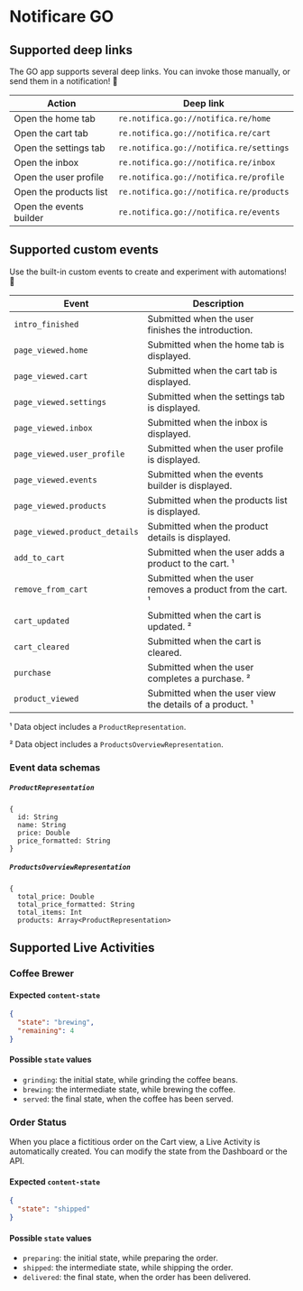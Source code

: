 # Notificare GO

## Supported deep links

The GO app supports several deep links. You can invoke those manually, or send them in a notification! 🚀

| Action                  | Deep link                               |
|-------------------------|-----------------------------------------|
| Open the home tab       | `re.notifica.go://notifica.re/home`     |
| Open the cart tab       | `re.notifica.go://notifica.re/cart`     |
| Open the settings tab   | `re.notifica.go://notifica.re/settings` |
| Open the inbox          | `re.notifica.go://notifica.re/inbox`    |
| Open the user profile   | `re.notifica.go://notifica.re/profile`  |
| Open the products list  | `re.notifica.go://notifica.re/products` |
| Open the events builder | `re.notifica.go://notifica.re/events`   |

## Supported custom events

Use the built-in custom events to create and experiment with automations! 🤖

| Event                         | Description                                                       |
|-------------------------------|-------------------------------------------------------------------|
| `intro_finished`              | Submitted when the user finishes the introduction.                |
| `page_viewed.home`            | Submitted when the home tab is displayed.                         |
| `page_viewed.cart`            | Submitted when the cart tab is displayed.                         |
| `page_viewed.settings`        | Submitted when the settings tab is displayed.                     |
| `page_viewed.inbox`           | Submitted when the inbox is displayed.                            |
| `page_viewed.user_profile`    | Submitted when the user profile is displayed.                     |
| `page_viewed.events`          | Submitted when the events builder is displayed.                   |
| `page_viewed.products`        | Submitted when the products list is displayed.                    |
| `page_viewed.product_details` | Submitted when the product details is displayed.                  |
| `add_to_cart`                 | Submitted when the user adds a product to the cart. &#x00B9;      |
| `remove_from_cart`            | Submitted when the user removes a product from the cart. &#x00B9; |
| `cart_updated`                | Submitted when the cart is updated. &#x00B2;                      |
| `cart_cleared`                | Submitted when the cart is cleared.                               |
| `purchase`                    | Submitted when the user completes a purchase. &#x00B2;            |
| `product_viewed`              | Submitted when the user view the details of a product. &#x00B9;   |

&#x00B9; Data object includes a `ProductRepresentation`.

&#x00B2; Data object includes a `ProductsOverviewRepresentation`.

### Event data schemas

##### `ProductRepresentation`

```
{
  id: String
  name: String
  price: Double
  price_formatted: String
}
```

##### `ProductsOverviewRepresentation`

```
{
  total_price: Double
  total_price_formatted: String
  total_items: Int
  products: Array<ProductRepresentation>
```


## Supported Live Activities

### Coffee Brewer

#### Expected `content-state`

```json
{
  "state": "brewing",
  "remaining": 4
}
```

#### Possible `state` values

- `grinding`: the initial state, while grinding the coffee beans.
- `brewing`: the intermediate state, while brewing the coffee.
- `served`: the final state, when the coffee has been served.

### Order Status

When you place a fictitious order on the Cart view, a Live Activity is automatically created.
You can modify the state from the Dashboard or the API.

#### Expected `content-state`

```json
{
  "state": "shipped"
}
```

#### Possible `state` values

- `preparing`: the initial state, while preparing the order.
- `shipped`: the intermediate state, while shipping the order.
- `delivered`: the final state, when the order has been delivered.
